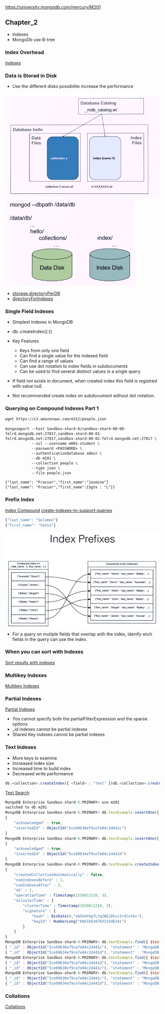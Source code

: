 https://university.mongodb.com/mercury/M201

## Chapter_2

* Indexes
* MongoDb use B-tree

### Index Overhead
[Indexes](https://docs.mongodb.com/manual/indexes/?jmp=university)

### Data is Storad in Disk

* Use the different disks possibilite increase the performance

![Files Structure](../images/files-structure.png)
![Diferrents Structure](../images/Diferrents_Disks.png)


* [storage.directoryPerDB](https://docs.mongodb.com/manual/reference/configuration-options/#storage.directoryPerDB)
* [directoryForIndexes](https://docs.mongodb.com/manual/reference/configuration-options/#storage.wiredTiger.engineConfig.directoryForIndexes)

### Single Field Indexes

* Simplest indexes in MongoDB
* db.<collection>.createIndex({<field>:<direction>})
* Key Features
    - Keys from only one field
    - Can find a single value for the indexed field
    - Can find a range of values
    - Can use dot notation to index fields in subdocuments
    - Can be used to find several distinct values in a single query

* If field not exists in document, when created index this field is registred with value null.

* Not recommended create index on subdocument without dot notation.

### Querying on Compound Indexes Part 1

```
wget https://s3.amazonaws.com/m312/people.json

mongoimport --host Sandbox-shard-0/sandbox-shard-00-00-felrd.mongodb.net:27017,sandbox-shard-00-01-felrd.mongodb.net:27017,sandbox-shard-00-02-felrd.mongodb.net:27017 \
            --ssl --username m001-student \
            --password <PASSWORD> \
            --authenticationDatabase admin \
            --db m201 \
            --collection people \
            --type json \
            --file people.json
```

```
{"last_name": "Frazier","first_name":"Jasmine"}
{"last_name": "Frazier","first_name":{$gte : "L"}}
```

### Prefix Index

[Index Compound](https://docs.mongodb.com/manual/core/index-compound/?jmp=university)
[create-indexes-to-support-queries](https://docs.mongodb.com/manual/tutorial/create-indexes-to-support-queries/?jmp=university)

```js
{"last_name": "Solomon"}
{"first_name": "Sonia"}
```

![Index Prefixes](../images/Index_Prefixes.png)

* For a query on mutiple fields that overlap with the index, idenify wich fields in the query can use the index.

### When you can sort with Indexes

[Sort results with indexes](https://docs.mongodb.com/manual/tutorial/sort-results-with-indexes/?jmp=university)


### Multikey Indexes

[Multikey Indexes](https://docs.mongodb.com/manual/core/index-multikey/?jmp=university)


### Partial Indexes

[Partial Indexes](https://docs.mongodb.com/manual/core/index-partial/?jmp=university)

* You cannot specify both the partialFilterExpression and the sparse options
* _id indexes cannot be partial indexes
* Shared Key indexes cannot be partial indexes

### Text Indexes

* More keys to examine
* Increased index size
* Increased time to build index
* Decreased write performance

```js
db.<collection>.createIndex({ <field> : "text" })db.<collection>.createIndex({ <field>: 1 ,<field>: "text" })
```

[Text Search](https://docs.mongodb.com/manual/text-search/)

```js
MongoDB Enterprise Sandbox-shard-0:PRIMARY> use m201
switched to db m201
MongoDB Enterprise Sandbox-shard-0:PRIMARY> db.textExample.insertOne({ "statement": "MongoDB is the best" })
{
	"acknowledged" : true,
	"insertedId" : ObjectId("5ce99630ef9ce7e04c2d441c")
}
MongoDB Enterprise Sandbox-shard-0:PRIMARY> db.textExample.insertOne({ "statement": "MongoDB is the worst." })
{
	"acknowledged" : true,
	"insertedId" : ObjectId("5ce99634ef9ce7e04c2d441d")
}
MongoDB Enterprise Sandbox-shard-0:PRIMARY> db.textExample.createIndex({ statement: "text" })
{
	"createdCollectionAutomatically" : false,
	"numIndexesBefore" : 1,
	"numIndexesAfter" : 2,
	"ok" : 1,
	"operationTime" : Timestamp(1558812218, 3),
	"$clusterTime" : {
		"clusterTime" : Timestamp(1558812218, 3),
		"signature" : {
			"hash" : BinData(0,"xQ5kUYmgfLYq2WEiDSvi3rdlvY4="),
			"keyId" : NumberLong("6663162076321546241")
		}
	}
}
MongoDB Enterprise Sandbox-shard-0:PRIMARY> db.textExample.find({ $text: { $search: "MongoDB best" } })
{ "_id" : ObjectId("5ce99630ef9ce7e04c2d441c"), "statement" : "MongoDB is the best" }
{ "_id" : ObjectId("5ce99634ef9ce7e04c2d441d"), "statement" : "MongoDB is the worst." }
MongoDB Enterprise Sandbox-shard-0:PRIMARY> db.textExample.find({ $text: { $search : "MongoDB best" } }, { score: { $meta: "textScore" } })
{ "_id" : ObjectId("5ce99634ef9ce7e04c2d441d"), "statement" : "MongoDB is the worst.", "score" : 0.75 }
{ "_id" : ObjectId("5ce99630ef9ce7e04c2d441c"), "statement" : "MongoDB is the best", "score" : 1.5 }
MongoDB Enterprise Sandbox-shard-0:PRIMARY> db.textExample.find({ $text: { $search : "MongoDB best" } }, { score: { $meta: "textScore" } }).sort({ score: { $meta: "textScore" } })
{ "_id" : ObjectId("5ce99630ef9ce7e04c2d441c"), "statement" : "MongoDB is the best", "score" : 1.5 }
{ "_id" : ObjectId("5ce99634ef9ce7e04c2d441d"), "statement" : "MongoDB is the worst.", "score" : 0.75 }
```

### Collations

[Collations](https://docs.mongodb.com/manual/reference/collation/?jmp=university)
